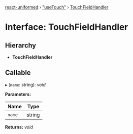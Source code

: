 [react-uniformed](../README.md) › ["useTouch"](../modules/_usetouch_.md) › [TouchFieldHandler](_usetouch_.touchfieldhandler.md)

# Interface: TouchFieldHandler

## Hierarchy

* **TouchFieldHandler**

## Callable

▸ (`name`: string): *void*

**Parameters:**

Name | Type |
------ | ------ |
`name` | string |

**Returns:** *void*
